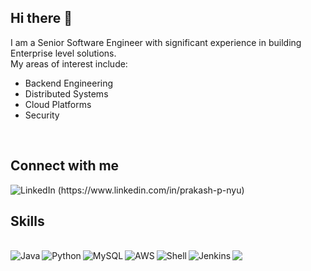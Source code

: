 ## Hi there 👋
I am a Senior Software Engineer with significant experience in building Enterprise level solutions.
</br>My areas of interest include:
- Backend Engineering
- Distributed Systems
- Cloud Platforms
- Security
<br>


## Connect with me
<img alt="LinkedIn" src="https://img.shields.io/badge/linkedin-%230077B5.svg?style=for-the-badge&logo=linkedin&logoColor=white" />
(https://www.linkedin.com/in/prakash-p-nyu)
<br>


## Skills
<br>
<img align=left alt="Java" src="https://img.shields.io/badge/java-%23ED8B00.svg?style=for-the-badge&logo=java&logoColor=blue"/>
<img align=left alt="Python" src="https://img.shields.io/badge/python-%2314354C.svg?style=for-the-badge&logo=python&logoColor=white"/>
<img aalign=left lt="Spring" src="https://img.shields.io/badge/spring-%236DB33F.svg?style=for-the-badge&logo=spring&logoColor=white"/>
<img align=left alt="MySQL" src="https://img.shields.io/badge/mysql-%2300f.svg?style=for-the-badge&logo=mysql&logoColor=white"/>
<img align=left alt="AWS" src="https://img.shields.io/badge/AWS-%23FF9900.svg?style=for-the-badge&logo=amazon-aws&logoColor=white"/>
<img align=left alt="Shell" src="https://img.shields.io/badge/shell_script-%23121011.svg?style=for-the-badge&logo=gnu-bash&logoColor=white"/>
<img align=left alt="Jenkins" src="https://img.shields.io/badge/jenkins-%232C5263.svg?style=for-the-badge&logo=jenkins&logoColor=white"/>
<br>
<br>
